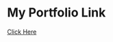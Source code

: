 <h1>My Portfolio Link</h1>
<a href="https://priceless-mclean-c2f9e7.netlify.app/about">Click Here</a>
